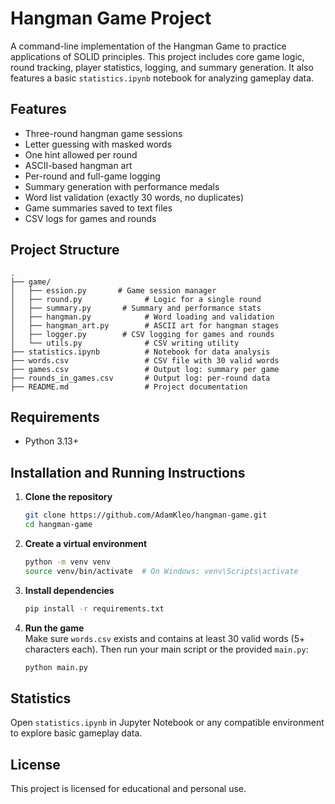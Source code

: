 # Hangman Game Project

A command-line implementation of the Hangman Game to practice applications of SOLID principles. This project includes core game logic, round tracking, player statistics, logging, and summary generation. It also features a basic `statistics.ipynb` notebook for analyzing gameplay data.

## Features

- Three-round hangman game sessions
- Letter guessing with masked words
- One hint allowed per round
- ASCII-based hangman art
- Per-round and full-game logging
- Summary generation with performance medals
- Word list validation (exactly 30 words, no duplicates)
- Game summaries saved to text files
- CSV logs for games and rounds

## Project Structure

```
.
├── game/
│   ├── ession.py       # Game session manager
│   ├── round.py              # Logic for a single round
│   ├── summary.py       # Summary and performance stats
│   ├── hangman.py            # Word loading and validation
│   ├── hangman_art.py        # ASCII art for hangman stages
│   ├── logger.py        # CSV logging for games and rounds
│   └── utils.py              # CSV writing utility
├── statistics.ipynb          # Notebook for data analysis
├── words.csv                 # CSV file with 30 valid words
├── games.csv                 # Output log: summary per game
├── rounds_in_games.csv       # Output log: per-round data
├── README.md                 # Project documentation
```

## Requirements

- Python 3.13+

## Installation and Running Instructions

1. **Clone the repository**  
   ```bash
   git clone https://github.com/AdamKleo/hangman-game.git
   cd hangman-game
   ```

2. **Create a virtual environment** 
   ```bash
   python -m venv venv
   source venv/bin/activate  # On Windows: venv\Scripts\activate
   ```

3. **Install dependencies**  
   ```bash
   pip install -r requirements.txt
   ```

4. **Run the game**  
   Make sure `words.csv` exists and contains at least 30 valid words (5+ characters each). Then run your main script or the provided `main.py`:
   ```bash
   python main.py
   ```

## Statistics  
   Open `statistics.ipynb` in Jupyter Notebook or any compatible environment to explore basic gameplay data.


## License

This project is licensed for educational and personal use.






